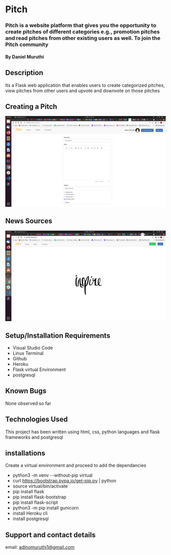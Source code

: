 # Pitch

### Pitch is a website platform that gives you the opportunity to create pitches of different categories e.g., promotion pitches and read pitches from other existing users as well. To join the Pitch community

#### By **Daniel Muruthi**

## Description

Its a Flask web application that enables users to create categorized pitches, view pitches from other users and upvote and downvote on those pitches

## Creating a Pitch
![screenshot2](app/static/images/pitch.png)

## News Sources

![screenshot3](app/static/images/pitch2.png)


## Setup/Installation Requirements

- Visual Studio Code
- Linux Terminal
- Github
- Heroku
- Flask virtual Environment
- postgresql

## Known Bugs

None observed so far




## Technologies Used

This project has been written using html, css, python languages and flask frameworks and postgresql

## installations

Create a virtual environment and proceed to add the dependancies

- python3 -m venv --without-pip virtual
- curl https://bootstrap.pypa.io/get-pip.py | python
- source virtual/bin/activate
- pip install flask
- pip install flask-bootstrap
- pip install flask-script
- python3 -m  pip install gunicorn
- install Heroku cli
- install postgresql


## Support and contact details

email: adinomuruthi1@gmail.com

